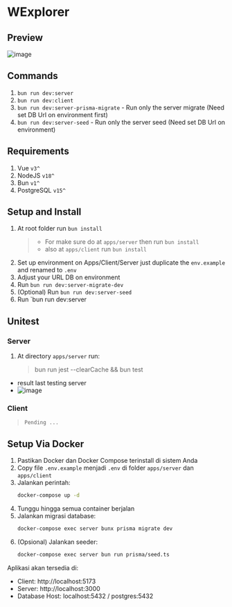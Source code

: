 # WExplorer

## Preview

![image](https://github.com/user-attachments/assets/f02a4fe0-a772-4b15-b0ef-5752b2b367d6)

## Commands

1. `bun run dev:server`
2. `bun run dev:client`
3. `bun run dev:server-prisma-migrate` - Run only the server migrate (Need set DB Url on environment first)
4. `bun run dev:server-seed` - Run only the server seed (Need set DB Url on environment)

## Requirements

1. Vue `v3^`
2. NodeJS `v18^`
3. Bun `v1^`
4. PostgreSQL `v15^`

## Setup and Install

1. At root folder run `bun install`
   > - For make sure do at `apps/server` then run `bun install`
   > - also at `apps/client` run `bun install`
2. Set up environment on Apps/Client/Server just duplicate the `env.example` and renamed to `.env`
3. Adjust your URL DB on environment
4. Run `bun run dev:server-migrate-dev`
5. (Optional) Run `bun run dev:server-seed`
6. Run `bun run dev:server

## Unitest

### Server

1. At directory `apps/server` run:
   > bun run jest --clearCache && bun test

- result last testing server
- ![image](https://github.com/user-attachments/assets/c03a45c1-ea65-4548-8c03-3c54d7dea12d)

### Client

> `Pending ...`

## Setup Via Docker

1. Pastikan Docker dan Docker Compose terinstall di sistem Anda
2. Copy file `.env.example` menjadi `.env` di folder `apps/server` dan `apps/client`
3. Jalankan perintah:
   ```bash
   docker-compose up -d
   ```
4. Tunggu hingga semua container berjalan
5. Jalankan migrasi database:
   ```bash
   docker-compose exec server bunx prisma migrate dev
   ```
6. (Opsional) Jalankan seeder:
   ```bash
   docker-compose exec server bun run prisma/seed.ts
   ```

Aplikasi akan tersedia di:

- Client: http://localhost:5173
- Server: http://localhost:3000
- Database Host: localhost:5432 / postgres:5432
